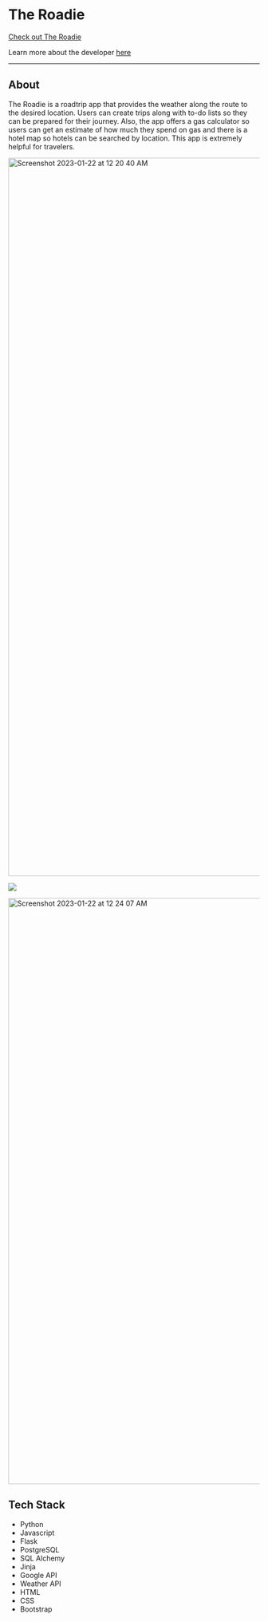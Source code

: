 # The Roadie
[Check out The Roadie](http://theroadieapp.com/)

Learn more about the developer [here](https://www.linkedin.com/in/iesha222/)
___________________
## About
The Roadie is a roadtrip app that provides the weather along the route to the desired location. Users can create trips along with to-do lists so they can be prepared for their journey. Also, the app offers a gas calculator so users can get an estimate of how much they spend on gas and there is a hotel map so hotels can be searched by location. This app is extremely helpful for travelers.


<img width="1439" alt="Screenshot 2023-01-22 at 12 20 40 AM" src="https://user-images.githubusercontent.com/97126253/213901850-ed4f8208-e5fe-41d9-a6bb-90d641afe693.png">


![](https://media.giphy.com/media/TfA9AtbCk2FPZ5Z9ji/giphy.gif)

<img width="1174" alt="Screenshot 2023-01-22 at 12 24 07 AM" src="https://user-images.githubusercontent.com/97126253/213901937-eb2e227b-6eec-4026-bc3c-75bfd5cac6f6.png">


## Tech Stack
- Python
- Javascript
- Flask
- PostgreSQL
- SQL Alchemy
- Jinja
- Google API
- Weather API
- HTML
- CSS
- Bootstrap




